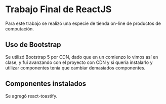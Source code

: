# Trabajo Final de ReactJS

Para este trabajo se realizó una especie de tienda on-line de productos de computación.

## Uso de Bootstrap

Se utilizó Bootstrap 5 por CDN, dado que en un comienzo lo vimos así en clase, y fuí avanzando con el proyecto con CDN y si quería instalarlo y utilizar componentes tenía que cambiar demasiados componentes.

## Componentes instalados

Se agregó react-toastify.
